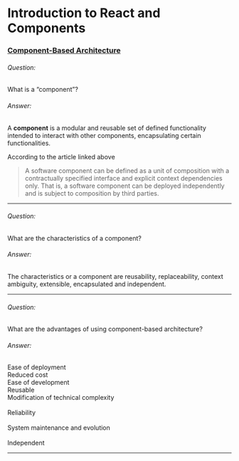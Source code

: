 
# Introduction to React and Components

### [Component-Based Architecture](https://www.tutorialspoint.com/software_architecture_design/component_based_architecture.htm)

###### Question:   
What is a “component”?

###### Answer:
A **component** is a modular and reusable set of defined functionality intended to interact with other components, encapsulating certain functionalities.

According to the article linked above 
> A software component can be defined as a unit of composition with a contractually specified interface and explicit context dependencies only. That is, a software component can be deployed independently and is subject to composition by third parties.
> 
---



###### Question:
What are the characteristics of a component?

###### Answer:
The characteristics or a component are reusability, replaceability, context ambiguity, extensible, encapsulated and independent.


---

###### Question:
What are the advantages of using component-based architecture?
###### Answer:
Ease of deployment<br> 
Reduced cost<br> 
Ease of development<br> 
Reusable<br> 
Modification of technical complexity<br>  
Reliability<br>  
System maintenance and evolution<br>  
Independent<br>  

---
